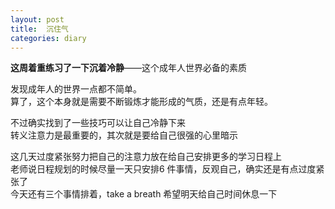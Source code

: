 ```yaml
---
layout: post
title:  沉住气
categories: diary
---
```


__这周着重练习了一下沉着冷静__——这个成年人世界必备的素质  

发现成年人的世界一点都不简单。  
算了，这个本身就是需要不断锻炼才能形成的气质，还是有点年轻。  


不过确实找到了一些技巧可以让自己冷静下来  
转义注意力是最重要的，其次就是要给自己很强的心里暗示  

这几天过度紧张努力把自己的注意力放在给自己安排更多的学习日程上  
老师说日程规划的时候尽量一天只安排6 件事情，反观自己，确实还是有点过度紧张了  
今天还有三个事情排着，take a breath 希望明天给自己时间休息一下

